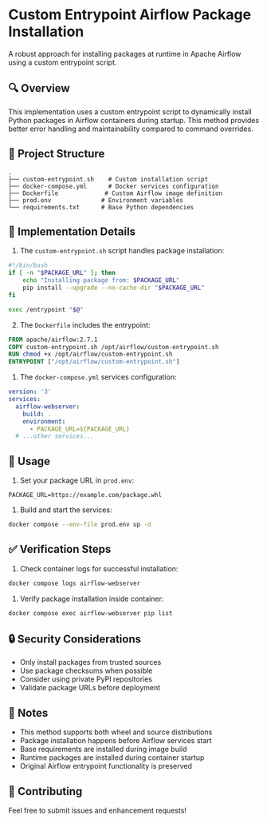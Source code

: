 # Custom Entrypoint Airflow Package Installation

A robust approach for installing packages at runtime in Apache Airflow using a custom entrypoint script.

## 🔍 Overview

This implementation uses a custom entrypoint script to dynamically install Python packages in Airflow containers during startup. This method provides better error handling and maintainability compared to command overrides.

## 📁 Project Structure

```
.
├── custom-entrypoint.sh    # Custom installation script
├── docker-compose.yml      # Docker services configuration
├── Dockerfile             # Custom Airflow image definition
├── prod.env              # Environment variables
└── requirements.txt      # Base Python dependencies
```

## 🔧 Implementation Details

1. The `custom-entrypoint.sh` script handles package installation:

```bash
#!/bin/bash
if [ -n "$PACKAGE_URL" ]; then
    echo "Installing package from: $PACKAGE_URL"
    pip install --upgrade --no-cache-dir "$PACKAGE_URL"
fi

exec /entrypoint "$@"
```

2. The `Dockerfile` includes the entrypoint:

```dockerfile
FROM apache/airflow:2.7.1
COPY custom-entrypoint.sh /opt/airflow/custom-entrypoint.sh
RUN chmod +x /opt/airflow/custom-entrypoint.sh
ENTRYPOINT ["/opt/airflow/custom-entrypoint.sh"]
```

1. The `docker-compose.yml` services configuration:

```yaml
version: '3'
services:
  airflow-webserver:
    build: .
    environment:
      - PACKAGE_URL=${PACKAGE_URL}
  # ...other services...
```

## 🚀 Usage

1. Set your package URL in `prod.env`:

```env
PACKAGE_URL=https://example.com/package.whl
```

1. Build and start the services:

```bash
docker compose --env-file prod.env up -d
```

## ✅ Verification Steps

1. Check container logs for successful installation:

```bash
docker compose logs airflow-webserver
```

1. Verify package installation inside container:

```bash
docker compose exec airflow-webserver pip list
```

## 🔒 Security Considerations

- Only install packages from trusted sources
- Use package checksums when possible
- Consider using private PyPI repositories
- Validate package URLs before deployment

## 📝 Notes

- This method supports both wheel and source distributions
- Package installation happens before Airflow services start
- Base requirements are installed during image build
- Runtime packages are installed during container startup
- Original Airflow entrypoint functionality is preserved

## 🤝 Contributing

Feel free to submit issues and enhancement requests!
